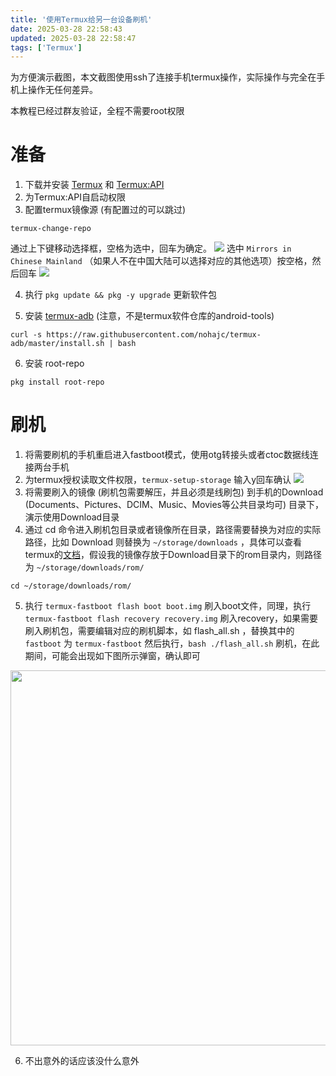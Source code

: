 ```yaml
---
title: '使用Termux给另一台设备刷机'
date: 2025-03-28 22:58:43
updated: 2025-03-28 22:58:47
tags: ['Termux']
---
```


为方便演示截图，本文截图使用ssh了连接手机termux操作，实际操作与完全在手机上操作无任何差异。

本教程已经过群友验证，全程不需要root权限

# 准备
1. 下载并安装 [Termux](https://f-droid.org/packages/com.termux/) 和 [Termux:API](https://f-droid.org/packages/com.termux.api/)
2. 为Termux:API自启动权限
3. 配置termux镜像源 (有配置过的可以跳过)
```shell
termux-change-repo
```
通过上下键移动选择框，空格为选中，回车为确定。
![](https://cdn.jsdelivr.net/gh/yokinanya/NyaBlog-Resource@master/images/termux/01.png)
选中 `Mirrors in Chinese Mainland` （如果人不在中国大陆可以选择对应的其他选项）按空格，然后回车
![](https://cdn.jsdelivr.net/gh/yokinanya/NyaBlog-Resource@master/images/termux/02.png)

4. 执行 `pkg update && pkg -y upgrade` 更新软件包

5. 安装 [termux-adb](https://github.com/nohajc/termux-adb) (注意，不是termux软件仓库的android-tools)
```shell
curl -s https://raw.githubusercontent.com/nohajc/termux-adb/master/install.sh | bash
```

6. 安装 root-repo
```shell
pkg install root-repo
```

# 刷机
1. 将需要刷机的手机重启进入fastboot模式，使用otg转接头或者ctoc数据线连接两台手机
2. 为termux授权读取文件权限，`termux-setup-storage` 输入y回车确认
![](https://cdn.jsdelivr.net/gh/yokinanya/NyaBlog-Resource@master/images/termux/03.png)
3. 将需要刷入的镜像 (刷机包需要解压，并且必须是线刷包) 到手机的Download (Documents、Pictures、DCIM、Music、Movies等公共目录均可) 目录下，演示使用Download目录
4. 通过 cd 命令进入刷机包目录或者镜像所在目录，路径需要替换为对应的实际路径，比如 Download 则替换为 `~/storage/downloads` ，具体可以查看termux的[文档](https://wiki.termux.com/wiki/Termux-setup-storage)，假设我的镜像存放于Download目录下的rom目录内，则路径为 `~/storage/downloads/rom/`
```shell
cd ~/storage/downloads/rom/
```
5. 执行 `termux-fastboot flash boot boot.img` 刷入boot文件，同理，执行 `termux-fastboot flash recovery recovery.img` 刷入recovery，如果需要刷入刷机包，需要编辑对应的刷机脚本，如 flash_all.sh ，替换其中的 `fastboot` 为 `termux-fastboot` 然后执行，`bash ./flash_all.sh` 刷机，在此期间，可能会出现如下图所示弹窗，确认即可
<img src="https://cdn.jsdelivr.net/gh/yokinanya/NyaBlog-Resource@master/images/termux/04.jpg" height="600">

6. 不出意外的话应该没什么意外